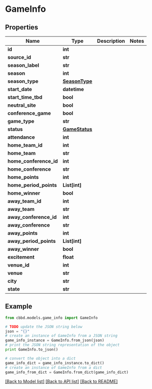 # GameInfo


## Properties
Name | Type | Description | Notes
------------ | ------------- | ------------- | -------------
**id** | **int** |  | 
**source_id** | **str** |  | 
**season_label** | **str** |  | 
**season** | **int** |  | 
**season_type** | [**SeasonType**](SeasonType.md) |  | 
**start_date** | **datetime** |  | 
**start_time_tbd** | **bool** |  | 
**neutral_site** | **bool** |  | 
**conference_game** | **bool** |  | 
**game_type** | **str** |  | 
**status** | [**GameStatus**](GameStatus.md) |  | 
**attendance** | **int** |  | 
**home_team_id** | **int** |  | 
**home_team** | **str** |  | 
**home_conference_id** | **int** |  | 
**home_conference** | **str** |  | 
**home_points** | **int** |  | 
**home_period_points** | **List[int]** |  | 
**home_winner** | **bool** |  | 
**away_team_id** | **int** |  | 
**away_team** | **str** |  | 
**away_conference_id** | **int** |  | 
**away_conference** | **str** |  | 
**away_points** | **int** |  | 
**away_period_points** | **List[int]** |  | 
**away_winner** | **bool** |  | 
**excitement** | **float** |  | 
**venue_id** | **int** |  | 
**venue** | **str** |  | 
**city** | **str** |  | 
**state** | **str** |  | 

## Example

```python
from cbbd.models.game_info import GameInfo

# TODO update the JSON string below
json = "{}"
# create an instance of GameInfo from a JSON string
game_info_instance = GameInfo.from_json(json)
# print the JSON string representation of the object
print GameInfo.to_json()

# convert the object into a dict
game_info_dict = game_info_instance.to_dict()
# create an instance of GameInfo from a dict
game_info_from_dict = GameInfo.from_dict(game_info_dict)
```
[[Back to Model list]](../README.md#documentation-for-models) [[Back to API list]](../README.md#documentation-for-api-endpoints) [[Back to README]](../README.md)


